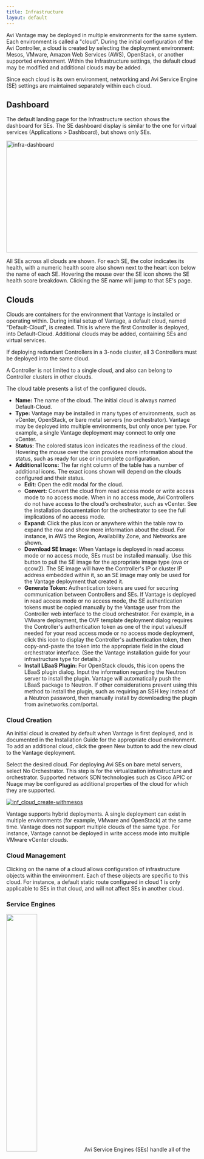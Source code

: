 ```yaml
---
title: Infrastructure
layout: default
---
```

Avi Vantage may be deployed in multiple environments for the same system. Each environment is called a "cloud". During the initial configuration of the Avi Controller, a cloud is created by selecting the deployment environment: Mesos, VMware, Amazon Web Services (AWS), OpenStack, or another supported environment. Within the Infrastructure settings, the default cloud may be modified and additional clouds may be added.

Since each cloud is its own environment, networking and Avi Service Engine (SE) settings are maintained separately within each cloud.
<a name="dashboard"></a>

## Dashboard

The default landing page for the Infrastructure section shows the dashboard for SEs. The SE dashboard display is similar to the one for virtual services (Applications > Dashboard), but shows only SEs.

<a href="img/infra-dashboard-1.png"><img class="alignnone size-full wp-image-5194" src="img/infra-dashboard-1.png" alt="infra-dashboard" width="919" height="294"></a>

All SEs across all clouds are shown. For each SE, the color indicates its health, with a numeric health score also shown next to the heart icon below the name of each SE. Hovering the mouse over the SE icon shows the SE health score breakdown. Clicking the SE name will jump to that SE's page.
<a name="clouds"></a>

## Clouds

Clouds are containers for the environment that Vantage is installed or operating within. During initial setup of Vantage, a default cloud, named "Default-Cloud", is created. This is where the first Controller is deployed, into Default-Cloud. Additional clouds may be added, containing SEs and virtual services.

If deploying redundant Controllers in a 3-node cluster, all 3 Controllers must be deployed into the same cloud.

A Controller is not limited to a single cloud, and also can belong to Controller clusters in other clouds.

The cloud table presents a list of the configured clouds.

* **Name:** The name of the cloud. The initial cloud is always named Default-Cloud.
* **Type:** Vantage may be installed in many types of environments, such as vCenter, OpenStack, or bare metal servers (no orchestrator). Vantage may be deployed into multiple environments, but only once per type. For example, a single Vantage deployment may connect to only one vCenter.
* **Status:** The colored status icon indicates the readiness of the cloud. Hovering the mouse over the icon provides more information about the status, such as ready for use or incomplete configuration.
* **Additional Icons:** The far right column of the table has a number of additional icons. The exact icons shown will depend on the clouds configured and their status.  
    * **Edit:** Open the edit modal for the cloud.
    * **Convert:** Convert the cloud from read access mode or write access mode to no access mode. When in no access mode, Avi Controllers do not have access to the cloud's orchestrator, such as vCenter. See the installation documentation for the orchestrator to see the full implications of no access mode.
    * **Expand:** Click the plus icon or anywhere within the table row to expand the row and show more information about the cloud. For instance, in AWS the Region, Availability Zone, and Networks are shown.
    * **Download SE Image:** When Vantage is deployed in read access mode or no access mode, SEs must be installed manually. Use this button to pull the SE image for the appropriate image type (ova or qcow2). The SE image will have the Controller's IP or cluster IP address embedded within it, so an SE image may only be used for the Vantage deployment that created it.
    * **Generate Token:** Authentication tokens are used for securing communication between Controllers and SEs. If Vantage is deployed in read access mode or no access mode, the SE authentication tokens must be copied manually by the Vantage user from the Controller web interface to the cloud orchestrator. For example, in a VMware deployment, the OVF template deployment dialog requires the Controller's authentication token as one of the input values.If needed for your read access mode or no access mode deployment, click this icon to display the Controller's authentication token, then copy-and-paste the token into the appropriate field in the cloud orchestrator interface. (See the Vantage installation guide for your infrastructure type for details.)
    * **Install LBaaS Plugin:** For OpenStack clouds, this icon opens the LBaaS plugin dialog. Input the information regarding the Neutron server to install the plugin. Vantage will automatically push the LBaaS package to Neutron. If other considerations prevent using this method to install the plugin, such as requiring an SSH key instead of a Neutron password, then manually install by downloading the plugin from avinetworks.com/portal. 

<a name="cloud_creation"></a>

### Cloud Creation

An initial cloud is created by default when Vantage is first deployed, and is documented in the Installation Guide for the appropriate cloud environment. To add an additional cloud, click the green New button to add the new cloud to the Vantage deployment.

Select the desired cloud. For deploying Avi SEs on bare metal servers, select No Orchestrator. This step is for the virtualization infrastructure and orchestrator. Supported network SDN technologies such as Cisco APIC or Nuage may be configured as additional properties of the cloud for which they are supported.

<a href="img/inf_cloud_create-withmesos.jpg"><img class="alignnone size-full wp-image-4542" src="img/inf_cloud_create-withmesos.jpg" alt="inf_cloud_create-withmesos"></a>

Vantage supports hybrid deployments. A single deployment can exist in multiple environments (for example, VMware and OpenStack) at the same time. Vantage does not support multiple clouds of the same type. For instance, Vantage cannot be deployed in write access mode into multiple VMware vCenter clouds.

### Cloud Management

Clicking on the name of a cloud allows configuration of infrastructure objects within the environment. Each of these objects are specific to this cloud. For instance, a default static route configured in cloud 1 is only applicable to SEs in that cloud, and will not affect SEs in another cloud.

### Service Engines

<img class="alignright" src="img/architecture_2-1.jpg" width="40%" height="40%"> Avi Service Engines (SEs) handle all of the data plane operations within Vantage. SEs host the virtual services and require either direct or routable access to all client and server networks a virtual service touches.

A typical Vantage deployment may have many SEs for various purposes, such as redundancy, scalability, and accommodating large numbers of applications being served. SEs are always grouped within the context of a SE group, which provides settings for high availability, scalability, and potentially resource isolation for tenants.

* <a href="#service-engines">Service Engines Page ›</a>
* <a href="#service-engine-details">Service Engine Quick Info Popup ›</a>
* <a href="#create-service-engine">Create a Service Engine ›</a>
* <a href="#delete-service-engine">Delete a Service Engine ›</a> 

<a name="service-envgines"></a>

### Service Engines Page

The Service Engines page lists the SEs that are currently configured in Vantage.

<a href="img/se-list.png"><img class="alignnone size-full wp-image-5168" src="img/se-list.png" alt="se-list" width="919" height="434"></a>

To display the SE list for a cloud, select Infrastructure > Clouds, click on a cloud name, and click Service Engines.

This page includes the following functions:

* **Search:** Search through the list of object names.
* **Edit:** Opens the Edit Service Engine popup. 

This page contains the following information for each SE in the selected cloud:

* **Name:** Lists the name of each SE. Clicking the name of an SE opens the Analytics tab of the Service Engine Details page.
* **Health:** Provides both a numeric health score from 1-100 and a color-coded status to provide quick information about the health of the SE.  
    * Hovering the cursor over the score opens the Health Score popup for the SE.
    * The View Health link at the bottom of the popup opens the Health tab of the Service Engine Details page.
    * Clicking within the Health Score opens the Analytics tab of the Service Engine Details page. > <strong>Note:</strong> Clicking on blank space in the Service Engine row will expand the row to show the list of virtual services assigned this this SE.
 

<a name="service-engine-details"></a>

### Service Engines Details Page

The Service Engine Details page shows information about the currently selected SE.

<a href="img/se-details-drilleddown.png"><img class="alignnone size-full wp-image-5178" src="img/se-details-drilleddown.png" alt="se-details-drilleddown" width="921" height="709"></a>

This page contains the following popup and tabs:

* <a href="#quickinfo-popup">Quick Info Popup ›</a>
* <a href="#analytics-tab">Analytics Tab ›</a>
* <a href="#health-tab">Health Tab ›</a>
* <a href="#events-tab">Events Tab ›</a>
* <a href="#alerts-tab">Alerts Tab ›</a> 

<a name="quickinfo-popup"></a>

### Service Engine Quick Info

Hovering over or clicking the name of the SE in the top left corner of the Service Engine Details page opens the Service Engine Info popup for that SE.

<a href="img/se-details-hoverover.png"><img class="alignnone size-full wp-image-5171" src="img/se-details-hoverover.png" alt="se-details-hoverover" width="360" height="426"></a>

This popup provides the following information for the SE:

* **Management IP:** IP address the SE uses to communicate with the Controller.
* **Uptime:** The amount of time in days and hours that the SE has been either active or down.
* **Management Interface:** Network interface being used to allow the SE to communicate with the Controller. This address is reserved for management, and is not used for data plane or load balanced traffic. If management and data plane traffic will share the same network, they will still use two separate network interfaces and IP addresses.
* **Management Network:** Network used by the SE to communicate with the Controller. This may be the same network as one of the data networks used for load balancing. Best practice is to utilize a separate, dedicated network for control plane communications.
* **Service Engine group:** SE group that this SE belongs to. If you did not create an SE group, or the virtual service was not assigned to a unique SE group, then a new SE will default to the Default SE group.
* **Physical Host:** IP address of the physical server hosting the virtual machine on which the SE is running.
* **System Memory:** Amount of used versus available memory. Memory utilization should not exceed 90% for an extended period of time.
* **Disk Usage:** Percentage of allocated storage space being used by the SE. By default, an SE will be allocated 10 GB of storage. As the storage becomes full, logs may be purged prior to indexing. Adding more storage to a SE allows a greater volume of logs to be stored.
* **Number of CPUs:** Number of virtual CPU cores allocated to the SE. An idle SE will still consume some CPU as it is running normal housekeeping processes. An SE should not exceed 90% for an extended period of time as it may introduce latency in client transactions. 

<a name="analytics-tab"></a>

### Service Engine Analytics

The Analytics tab presents information about various performance metrics over the time period selected.

### Service Engine Analytics: Metrics

The following metrics are available for SEs:

<img class="alignright" style="margin: 10px 0 10px 10px;" src="img/infra-se-metric1.jpg">

* **Throughput:** Total bandwidth flowing through the SE for all virtual services being hosted by that SE. This includes the bandwidth flowing in and out of the SE between the client and the virtual service, and the traffic between the SE and the servers. Thus, an SE may report approximately double the throughput of its virtual services. 

<img class="alignright" style="margin: 10px 0 10px 10px;" src="img/infra-se-metric2.jpg">

* **CPU Usage:** Displays the utilization of the CPUs allocated to the SE. The total number of CPUs appears in the Service Engine Quick Info Popup. Under normal conditions, CPU usage should not regularly exceed 90%, as this may cause latency in the virtual services and disrupt the client experience. The CPU Usage metric tile shows a horizontal bar indicating current usage, with a red line at the right to indicate how close the SE is to pushing the limits of its available CPU capacity.You may indirectly control or improve CPU usage by taking actions, such as:  
    * **Configuration:** Changing the configuration of virtual services, such as changing SSL or compression settings, will impact the CPU usage.
    * **CPU Allocation:** Allocating more vCPUs per SE. The default setting is two vCPUs per SE. Increasing this number is particularly useful for tasks such as SSL termination or compression which heavily consume CPU resources. The setting for the number of vCPUs assigned to an SE is in the SE group.
    * **Scale Out:** Reduce the CPU load by scaling this SE's virtual services across additional SEs, which will increase the total capacity and reduce the load on this SE. The high availability setting of the SE group dictates when a virtual service should be scaled out across additional SEs or simply migrated away from a busy SE.
    * **CPU Reservation:** By default, CPUs resource is not reserved in a VMware deployment. Within vCenter, you may enable reservation for the SE's virtual machine, which guarantees that other virtual machines sharing the same physical host server will not be able to borrow or compete for CPU resources. This setting may be changed in the SE group properties. Changes will take effect for new SEs only. To make this change for existing SEs, it must be manually changed within vCenter. Refer to your VMware documentation. 

<img class="alignright" style="margin: 10px 0 10px 10px;" src="img/infra-se-metric3.jpg">

* **Interface Throughput:** Shows the combined throughput for all network interfaces utilized by this SE. Throughput is measured as both client and server side of any virtual services, plus the management traffic between the SE and the Controllers. 

<img class="alignright" style="margin: 10px 0 10px 10px;" src="img/infra-se-metric4.jpg">

* **Virtual Service Throughput:** Shows the combined throughput for all network interfaces utilized by this SE. Throughput is measured as both client and server side of any virtual services, plus the management traffic between the SE and the Controllers. 

### Service Engine Analytics: Chart Pane

The main chart pane in the middle of the Analytics tab displays a detailed historical chart of the selected Metric tile for the current virtual service, pool, or SE.

* Hovering the mouse over any point in the chart will display the results for that selected time in a popup window.
* Clicking within the chart will freeze the popup at that point in time. This may be useful when the chart is scrolling as the display updates over time.
* Clicking again will unfreeze the highlighted point in time. 

<img src="img/inf_chart_pane.jpg" alt="">

Many charts contain radio buttons in the top right that allow you to customize which data should be excluded from the chart. For example, if the End to End Timing chart is heavily skewed by one very large metric, then deselecting that metric by clearing the appropriate radio button will re-factor the chart based on the remaining metrics shown. This may change the value of the vertical Y-axis.

Some charts also contain overlay items, which will appear as color-coded icons along the bottom of the chart.

### Service Engine Analytics: Overlays Pane

The overlays pane allows you to overlay icons signifying important events within the timeline of the chart pane. This feature helps you correlate anomalies, alerts, configuration changes, and system events with changes in traffic patterns.

<img src="img/details_overlays_about.jpg" alt="">

Within the overlays pane:

* Each overlay type displays the number of entries for the selected time period.
* Clicking an overlay button toggles that overlay's icons in the chart pane. The button lists the number of instances (if any) of that event type within the selected time period.
* Selecting an overlay button displays the icon for the selected event type along the bottom of the chart pane. Multiple overlay icon types may overlap. Clicking the overlay type's icon in the chart pane will bring up additional data below the Overlay Items bar. The following overlay types are available:  
    * **Anomalies:** Display anomalous traffic events, such as a spike in server response time, along with corresponding metrics collected during that time period.
    * **Alerts:** Display alerts, which are filtered system-level events that have been deemed important enough to notify an administrator.
    * **Config Events:** Display configuration events, which track configuration changes made to Vantage by either an administrator or an automated process.
    * **System Events:** Display system events, which are raw data points or metrics of interest. System events can be noisy, and are best used by alerts which filter and classify these raw events by severity. 

### SE Analytics: Anomalies Overlay

The Anomalies overlay displays periods during which traffic behavior was considered abnormal based on recent historical moving averages. Changing the time interval will provide greater granularity and potentially show more anomalies. Clicking the Anomalies Overlay button displays yellow anomaly icons in the chart pane, which can scroll down to view additional information related to that anomaly. During times of anomalous traffic, Vantage records any metrics that have deviated from the norm, which may provide hints as to the root cause of the anomaly.
> Note: An anomaly is defined as a metric that has a deviation of 4 sigma or greater across the moving average of the chart. 
> Note: Anomalies are not recorded or displayed in the real time mode.
 

These metrics are defined as follows:

<img src="img/details_overlays_anomalies.jpg" alt="">

* **Timestamp:** Date and time when the anomaly was detected. This may either span the full duration of the anomaly, or merely be near the same time window.
* **Type:** The specific metric deviating from the norm during the anomaly period. To be included, the metric deviation must be greater than 4 sigma. Numerous types of metrics, such as CPU utilization, bandwidth, or disk I/O may trigger anomalous events.
* **Entity:** Name of the specific object that is reporting this metric.
* **Entity Type:** Type of entity that caused the anomaly. This may be one of the following:  
    * Virtual Machine (server); these metrics require Vantage to be configured for either read or write access to the virtualization orchestrator such as vCenter or OpenStack. In the example above, CPU utilization of the two servers was learned by querying vCenter.
    * Virtual service
    * SE
* **Time Series:** Thumbnail historical graph for the selected metric, including the most current value for the metric which will be data on the far right. Moving the mouse over the chart pane will show the value of the metric for the selected time. Use this to compare the normal, current, and anomaly time periods.
* **Deviation:** Change or deviation from the moving average, either higher or lower. The time window for the moving average depends on the time series selected for the Analytics tab. 

### SE Analytics: Alerts Overlay

The Alerts overlay displays the results of any events that meet the filtering criteria defined in the Alerts tab. Alerts notify administrators about important information or changes to a site that may require immediate attention.

Alerts may be transitory, meaning they may expire after a defined period of time. For instance, Vantage may generate an alert if a server is down and then allow that alert to expire after a specified time period once the server comes back online. The original event remains available for later troubleshooting purposes.

Clicking the Alerts icon in the Overlay Items bar displays any red Alerts icons in the chart Pane. Selecting one of these chart alerts will bring up additional information below the Overlay Items bar, which will show the following information:

<img src="img/details_overlays_alerts.jpg" alt="">

* **Timestamp:** Date and time when the Alert occurred.
* **Resource Name:** Name of the object that is reporting the Alert.
* **Level:** Severity of the Alert. You can use the priority level to determine whether additional notifications should occur, such as sending an email to administrators or sending a log to Syslog servers. The level may be one of the following:  
    * **High:** Red
    * **Medium:** Yellow
    * **Low:** Blue
* **Summary:** Brief description of the event.
* **Actions:**  
    * **Dismiss** the Alert with the red X to remove it from both the list shown and the Alert icon the chart pane. Dismissing an Alert here is the same as dismissing it via the bell icon at the top of the screen next to the Health Score, or dismissing it via the Alerts tab.
    * **Edit** the Alert filter to make Vantage more or less sensitive to generating new <a href="/docs/configuration-guide/operations/alerts/">alerts</a>.
* **Expand/Contract:** Clicking the plus (+) or minus sign (-) for an Alert opens and closes a sub-table showing more detail about the Alert. This will typically show the original events that triggered the alert. 

### SE Analytics: Config Events Overlay

The Config Events overlay displays configuration events, such as changing the Vantage configuration by adding, deleting, or modifying a pool, virtual service, or SE, or an object related to the object being inspected. If traffic dropped off at precisely 10:00 a.m., and at that time an administrator made a change to the virtual services security settings, there's a good chance the cause of the change in traffic was due to the (mis)configuration.

<img src="img/details_overlays_config_events.jpg" alt="">

Clicking the Config Events icon in the Overlay Items bar displays any blue Config Event icons in the chart pane. Selecting one of these chart alerts will bring up additional information below the Overlay Items bar, which will show the following information:

* **Timestamp:** Date and time when the configuration change occurred.
* **Event Type:** Always be scoped to *Configuration* event types.
* **Resource Name:** Name of the object that has been modified.
* **Event Code:** There are three event codes:  
    * CONFIG_CREATE
    * CONFIG_UPDATE
    * CONFIG_DELETE
* **Description:** Brief description of the event.
* **Expand/Contract:** Clicking the plus (+) or minus sign (-) for a configuration event either expands or contracts a sub-table showing more detail about the event. When expanded, this shows a difference comparison of the previous configuration versus the new configuration, as follows:  
    * Additions to the configuration, such as adding a health monitor, will be highlighted in green in the new configuration.
    * Removing a setting will be highlighted in red in the previous configuration.
    * Changing an existing setting will be highlighted in yellow in both the previous and new configurations. 

### SE Analytics: System Events Overlay

This overlay displays System Events relevant to the current object, such as a server changing status from up to down or the health score of a virtual service changing from 50 to 100.

Clicking the System Events icon in the Overlay Items bar displays any purple System Event icons in the chart pane. Select a system event icon in the chart pane to bring up more information below the Overlay Items bar.

* **Timestamp:** Date and time when the system even occurred.
* **Event Type:** This will always be System.
* **Resource Name:** Name of the object that triggered the event.
* **Event Code:** High-level definition of the event, such as VS_Health_Change or VS_Up.
* **Description:** Brief description of the system event.
* **Expand/Contract:** Clicking the plus (+) or minus sign (-) for a system event expands or contracts that system event to show more information. 

<a name="health-tab"></a>

### Service Engine Health

The health score of an on object is comprised from the following scores:

* **Performance:** Performance score (1-100) for the selected item. A score of 100 is ideal, meaning clients are not receiving errors and connections or requests are quickly returned.
* **Resource Penalty:** Any penalty assessed because of resource availability issues is assigned a score, which is then subtracted from the Performance score. A score of 0 is ideal, meaning there are no obvious resource constraints on Vantage or virtualization orchestrator connected servers.
* **Anomaly Penalty:** Any penalty assessed because of anomalous events is assigned a score, which is then subtracted from the Performance score. An ideal score is 0, which means Vantage has not seen recent anomalous traffic patterns that may imply future risk to the site.
* **Health Score:** The final health score for the selected item equals the Performance Score minus the Resource and Anomaly Penalty scores. 

The sidebar tiles show the scores of each of the three subcomponents of the health score, plus the total score. To determine why an object such as a virtual service has a low health score, select one of the first three tiles that is showing a subpar score.

This will bring up additional sub-components for the top level metric, such as pools, connection Apdex, Response Apdex, or others. Again, select the tile that is showing the worst score. Some tiles may have additional information shown in the main chart section that requires scrolling down to view. Clicking on a tile for another object such as a pool or SE will jump to the Insights page for that object.

The chart pane of the tab shows a detailed graph of the selected score:

* Clicking any of the summary Metrics tiles on the sidebar displays the detailed version of that graph in the chart pane of the tab. Additional details may display at the bottom of the tab that show various factors contributing to that score.
* Hovering your mouse cursor over any of the charts displays the health score for the selected date and time on all graphs. 

<a name="events-tab"></a>

### Service Engine Events

The Events tab presents system-generated events over the time period selected for the SE. System events are applicable to the context in which you are viewing them. For example, when viewing events for a SE, only events that are relevant to that object are displayed.

<a href="img/se-details-events.png"><img class="alignnone size-full wp-image-5182" src="img/se-details-events.png" alt="se-details-events" width="922" height="392"></a>

The top of this tab displays the following items:

* **Search:** The Search field allows you to filter the events using whole words contained within the individual events.
* **Refresh:** Clicking Refresh updates the events displayed for the currently-selected time.
* **Number:** The total number of events being displayed. The date/time range of those events appear beneath the Search field on the left.
* **Clear Selected:** If filters have been added to the Search field, clicking the Clear Selected (**X**) icon on the right side of the search bar will remove those filters. Each active search filter will also contain an **X** that you can click to remove the specific filter.
* **Histogram:** The Histogram shows the number of events over the period of time selected. The X-axis is time, while the Y-axis is the number of events during that bar’s period of time.  
    * Hovering the cursor over a Histogram bar displays the number of entries represented by that bar, or period of time.
    * Click and drag inside the histogram to refine the date/time period which further filters the events shown. When drilling in on the time in the Histogram, a Zoom to selected link appears above the Histogram. This expands the drilled in time to expand to the width of the Histogram, and also changes the Displaying pull-down menu to Custom. To return to the previously selected time period, use the Display pull-down menu. 

The table at the bottom of the **Events** tab displays the events that matched the current time window and any potential filters. The following information appears for each event:

* **Timestamp:** Date and time the event occurred. Highlighting a section of the histogram allows further filtering of events within a smaller time window.
* **Event Type:** This may be one of the following:  
    * **System:** System events are generated by Vantage to indicate a potential issue or create an informational record, such as VS_Down.
    * **Configuration:** Configuration events track changes to the Vantage configuration. These changes may be made by an administrator (through the CLI, API, or GUI), or by automated policies.
* **Resource Name:** Name of the object related to the event, such as the pool, virtual service, SE, or Controller.
* **Event Code:** A short event definition, such as Config_Action or Server_Down.
* **Description:** A complete event definition. For configuration events, the description will also show the username that made the change.
* **Expand/Contract:** Clicking the plus (+) or minus sign (-) for an event log either expands or contracts that event log. Clicking the + and – icons in the table header expands and collapses all entries in this tab. 

For configuration events, expanding the event displays a difference comparison between the previous and new configurations.

* New fields will appear highlighted in green in the new configuration
* Removed fields will appear highlighted in red.
* Changed fields will show highlighted in yellow. 

<a name="alerts-tab"></a>

### Service Engine Alerts

The Alerts tab displays specified events that have trigger an alert. Alert actions can be configured, and proactive notifications generated via Syslog or email in the Notifications tab of the Administration page. Alerts act as filters that provide notification for prioritized events or combinations of events through various mechanisms such as the Vantage web interface, email, or Syslog. Vantage includes a number of default alerts based on events deemed to be universally important.

The top of this tab shows the following items:

* **Search:** The Search field allows you to filter the alerts using whole words contained within the individual alerts.
* **Refresh:** Clicking Refresh updates the alerts displayed for the currently-selected time.
* **Number:** The total number of alerts being displayed. The date/time range of those alerts appear beneath the Search field on the left.
* **Dismiss:** Select one or more alerts from the table below then click Dismiss to remove the alert from the list. > Note: Alerts are transitory, meaning they will eventually and automatically expire. Their intent is to notify an administrator of an issue, rather than being the definitive record for issues. Alerts are based on events, and the parent event will still be in the events record.
 

The table at the bottom of the Alerts tab displays the following alert details:

<img src="img/details_alerts_tab_10-1.jpg" alt="">

* **Timestamp:** Date and time when the alert was triggered. Changing the time interval using the Displaying pull-down menu may potentially show more alerts.
* **Resource Name:** Name of the object that is the subject of the alert, such as a Server or virtual service.
* **Level:** Severity level of the alert, which can be High, Medium, or Low. Specific notifications can be set up for the different levels of alerts via the Administration page's Alerts Overlay.
* **Summary:** Summarized description of the alert.
* **Action:** Click the appropriate button to act on the alert:  
    * **Dismiss:** Clicking the red **X** dismisses the alert and removes it from the list of displayed alerts.
    * **Edit:** Clicking the blue pencil icon opens the Edit Alert Config popup for the alert configuration that triggered this alert. This can include a verbose and customized description of the alert or allow an administrator to alter settings such as the severity of the alert.
* **Expand/Contract:** Clicking the plus (**+**) or minus sign (**-**) for an event log either expands or contracts that event log to display more information. Clicking the **+** and **–** icon in the table header expands and collapses all entries in this tab 

<a name="create-service-engine"></a>

### Service Engine Create: Write Access Mode Deployments

An Avi Controller that is deployed in write access mode has full write access to the virtualization platform and can automatically deploy new SEs and modify the network configuration of existing SEs. The Controller will place the virtual service on a SE within a cluster and host that has optimal reachability to the servers. In a new Vantage deployment, the first SE will not be created until the first virtual service is created, as this is required to know which server network will be used.

<img class="alignright" style="margin: 20px 0 10px 10px;" src="img/inf_se_creation.jpg"> The health score of a newly created virtual service will appear as gray with an exclamation point while the SE is being created; hovering the mouse over the health score will show the status as Creating. During this time, the Controller copies the SE image file from itself to the host server, sets up virtual machine settings via the virtualization orchestrator, then sets the network adapters and IP addresses required to reach clients and servers. This process may take anywhere from a few seconds to a few minutes, depending on the time it takes to copy the SE image across the network to a physical host. If creation of the SE fails, the Controller will wait for five minutes and then attempt to recreate the SE on a new host.

In an established environment, a new virtual service may use an existing SE and thus be brought up immediately. Preferences for high availability, scalability, and number of virtual services per SE are defined within the SE group settings.

If all virtual services for a SE are deleted and the SE is no longer in use, the Controller will wait 120 minutes before automatically removing the unused SE. This setting may be configured via the SE group properties.

### Service Engine Create: Read/No Access Mode Deployments

When Vantage is deployed in read access mode or no access mode, Vantage does not have write access to the virtualization infrastructure. In this case, an administrator must manually perform any operations that require write access to the virtualization environment (create and delete SEs and configure network settings).

A new virtual service may be able to use an existing SE, though it may still require an administrator to change the network settings such as adding a new network interface into a port group required for access to servers.

Creating a new SE when the Avi Controller has Read or no access to the virtualization platform is almost identical to the process described in the Installation Guide for your selected virtualization platform, except that:

* If the data plane network interfaces (those processing load balanced traffic) need to be set to a static IP address, an administrator will need to manually match the network interface shown in the Avi Controller with the Network Adapter shown in the virtualization platform. The Controller cannot poll the Network Name because it does not have access to the virtualization platform.
* An admin will need to find the MAC Address of the virtual machine's network adapter that clients wish to use, and then correspond that to the MAC Address shown in the Edit a Service Engine popup. 

### Edit a Service Engine

The Edit Service Engine popup allows an administrator to modify the network settings for the SE. To edit an SE, select Infrastructure > Service Engines and click on the SE name or on the edit icon.

<a href="img/se-edit.png"><img class="alignnone size-full wp-image-5185" src="img/se-edit.png" alt="se-edit" width="745" height="588"></a>
> <strong>Note:</strong> Properties such as hardware resources and VLAN placement are configured within the SE group.
 

Many networking properties can be configured on the Networks tab and in the Service Engine Edit popup. Editing the SE properties will only affect the specific SE being modified; you will need to manually modify any new SE created thereafter. If Vantage has No access to the hypervisor, the administrator will need to manually edit the network and IP settings for each SE. For deployments in write access mode, editing the values on the Network tab is needed to ensure that any new SE will inherit the desired settings.

* **Service Engine Group:** An SE may be manually migrated to a different SE group by selecting the new SE group from the dropdown menu. Moving a SE is not graceful. It will first terminate any existing connections.
* **DHCP:** DHCP may be enabled per network interface, not per IP network. This is the default setting for all network interfaces. An SE attempting to use DHCP to acquire an IP address will retry every five minutes and will generate an error in the events log if it is unsuccessful.**Note:** A single interface may have multiple networks configured. It is therefore possible to have both DHCP and static IP addresses configured for a single interface.
* **Default Gateway:** Enter a new IP address for the gateway in the Default Gateway field. 

<a name="delete-service-engine"></a>

### Delete a Service Engine

An SE may be deleted for many reasons, such as:

* Placement on a different physical host.
* Updating resource sizes (e.g., number of vCPUs)
* Reduced load no longer requires as many SEs. 

If Vantage is deployed to have write access mode to the hypervisor orchestrator, Vantage will automatically delete unused SEs. If Vantage is deployed in read access mode or no access mode, SEs may be deleted from the Controller, but it will still require an administrator to manually delete the SE from the virtualization platform.

**Note: To delete an SE from a Controller immediately rather than wait for the SE to time out based on the SE group settings, use the CLI or API.**

### Service Engine Group

An SE group is a collection of one or more SEs that may share properties, such as network access and failover. An SE cannot scale out across or fail over to an SE which is in a different SE group, even if both SEs share the same physical host or network properties. Different applications can thus receive guaranteed data plane isolation when deployed on different SE groups.

Virtual services created in a new Vantage deployment will be assigned to the Default-Group SE group. To deploy virtual services to a different SE group:
<ol> 
 <li>Create a new SE group.</li> 
 <li>Move or create the new virtual service in the new group using the Advanced tab of the Edit Virtual Service page.</li> 
</ol> 

When creating a new SE group in write access mode, no new SEs will be created until a virtual service is deployed to the SE group. In read access mode or no access mode deployments, the new SEs must be manually created. They will attempt to connect back to the Controller after they have booted up, at which point they will be added to the Default SE group. SEs in read access mode and no access mode deployments can be migrated to a new SE group, provided all virtual services deployed on the SE are disabled.

SEs in write access mode deployments cannot be migrated to new SE groups. Instead, the old SE is deleted and a new SE is created. This process is automatic if the virtual services are migrated.

### Service Engine Groups Page

The Service Engine Groups page lists the configured SE groups<a href="img/Screen-Shot-2016-07-08-at-3.25.20-PM.png"><img class="alignnone size-full wp-image-10782" src="img/Screen-Shot-2016-07-08-at-3.25.20-PM.png" alt="Screen Shot 2016-07-08 at 3.25.20 PM" width="1028" height="339"></a>

The table on this page contains the following information for each SE group:

* **Name:** Lists the name of each SE group.
* **/# Service Engines:** Shows the number of SEs assigned to the SE group. If the value is non-zero, clicking the row on the table will show an expanded view with the names of SEs.
* **Maximum Number of Service Engines:** Maximum number of SEs the group can contain.
* **/# Virtual Services:** Shows the number of virtual services currently assigned to the SE group. If the value is non-zero, clicking the row on the table will show an expanded view with the names of virtual services.
* **HA Mode:** High availability mode configured for the group. 

To delete an SE group, click the box at the far left of its row. A Delete button will appear. Click Delete to delete the SE groups whose rows have been checked.

**Note:** Only unused SE groups may deleted. If the SE group is in use by a virtual service, a popup will warn that dependent virtual services must first be deleted or migrated to other SE groups via the Virtual Service > Edit > Advanced properties tab. A tenant must always have a minimum of one configured SE group. The default SE group may be modified, but not deleted.

### Create a Service Engine Group

To create or edit an SE group:
<ol> 
 <li>Select Infrastructure &gt; Clouds and click on the cloud name (for example, Default-Cloud).</li> 
 <li>Select Service Engine Group to open the Service Engine Groups page, which lists the SE groups currently configured in Vantage.</li> 
 <li>Click New Service Engine Group or click on an SE group name in the table.</li> 
</ol> 

The create and edit popups for SE groups have identical properties. This popup includes the following tabs:

* Basic Settings Tab
* Advanced Tab 

Basic Settings Tab

Click New in the Edit Service Engine Group popup to open the High Availability tab.

Edit the High Availability settings:

* Name: Enter a unique name for the SE group in the Name field.
* Optionally configure any setting within the High Availability tab.
* Either click the Advanced Tab, or Save to return to the Service Engine Groups page. 

### High Availability Settings

The availability of a virtual service after an SE failure is governed by settings set at the SE group level.

<a href="img/Screen-Shot-2016-07-08-at-3.45.41-PM.png"><img class="alignnone size-full wp-image-10784" src="img/Screen-Shot-2016-07-08-at-3.45.41-PM.png" alt="Screen Shot 2016-07-08 at 3.45.41 PM" width="1348" height="494"></a>

To gain an understanding of the three HA modes defined by Vantage, refer to these articles:

* <a href="legacy-ha-for-avi-service-engines/">Legacy HA</a>
* <a href="elastic-ha-for-avi-service-engines/">Elastic HA</a> 

### Service Engine Capacity and Limit Settings

<a href="img/se-group-limit-settings.png"><img class="alignnone size-full wp-image-5188" src="img/se-group-limit-settings.png" alt="se-group-limit-settings" width="756" height="127"></a>

* **Number of Service Engines:** defines the maximum SEs that may be created within a SE group. This number, combined with the virtual services per SE setting, dictate the maximum number of virtual services that can be created within an SE group. If this limit is reached, it is possible new virtual services may not be able to be deployed and will show a gray, undeployed status. This setting can be useful for limiting Vantage from consuming too many virtual machines.
* **Memory per Service Engine:** Enter the amount of RAM, in MB, to allocate to all new SEs. Changes to this field will only affect new SEs. Allocating more memory to an SE will allow larger HTTP cache sizes, more concurrent TCP connections, better protection against certain DDoS attacks, and increased storage of un-indexed logs. This option is only applicable in write access mode deployments.  
    * **Memory Reserve:** Reserving memory ensures an SE will not have contention issues with over-provisioned host hardware. Reserving memory makes that memory unavailable for use by another virtual machine, even when the virtual machine that reserved those resources is powered down. Avi recommends reserving memory, as memory contention may randomly overwrite part of the SE memory, destabilizing the system. This option is applicable only for deployments in write access mode. For deployments in read access mode deployments or no access mode, memory reservation for the SE VM must be configured on the virtualization orchestrator.
* **vCPU per Service Engine:** Enter the number of virtual CPU cores to allocate to new SEs. Changes to this setting do not affect existing SEs. This option is only applicable in write access mode. Adding CPU capacity will help with computationally expensive tasks, such as SSL processing or HTTP compression.  
    * **CPU Reserve:** Reserving CPU capacity with a virtualization orchestrator ensures a SE will not have issues with over-provisioned host hardware. Reserving CPU cores makes those cores unavailable for use by another virtual machine, even when the virtual machine that reserved those resources is powered down. This option is only applicable in write access mode deployments. 

### Advanced Service Engine Group Settings

The Advanced tab in the Edit Service Engine Group popup allows configuration of optional functionality for SE groups. This tab appears only when Avi Vantage is deployed in write access mode deployments.

Note: This tab appears only when Vantage is deployed in write access mode.

<a href="img/se-group-advanced-settings.png"><img class="alignnone size-full wp-image-5215" src="img/se-group-advanced-settings.png" alt="se-group-advanced-settings" width="767" height="492"></a>

* **Service Engine Name Prefix:** Enter the prefix to use when naming the SEs within the SE group. This name will be seen both within Vantage, and as the name of the virtual machine within the virtualization orchestrator.
* **Service Engine Folder:** SE Virtual Machines for this SE group will be grouped under this folder name within the virtualization orchestrator.
* **Delete Unused Service Engines After:** Enter the number of minutes to wait before the Controller deletes an unused SE. Traffic patterns can change quickly, and a virtual service may therefore need to scale across additional SEs with little notice. Setting this field to a high value ensures that Vantage keeps unused SEs around in case of a sudden spike in traffic. A shorter value means the Controller may need to recreate a new SE to handle a burst of traffic, which may take a couple of minutes. This option is only applicable in write access mode.
* **Host Scope Service Engine Within:** SEs may be deployed on any host that most closely matches the resources and reachability criteria for placement. This setting directs the placement of SEs.  
    * **Any:** The default setting allows SEs to be deployed to any host that best fits the deployment criteria.
    * **Cluster:** Excludes SEs from deploying within specified clusters of hosts. Checking the Include checkbox reverses the logic, ensuring SEs only deploy within specified clusters.
    * **Host:** Excludes SEs from deploying on specified hosts. The Include checkbox reverses the logic, ensuring SEs only be deploy within specified hosts.
* **Data Store Scope for Service Engine Virtual Machine:** Set the storage location for SEs. Storage is used to store the OVA (vmdk) file for VMware deployments.  
    * **Any:** Vantage will determine the best option for data storage.
    * **Local:** The SE will only use storage on the physical host.
    * **Shared:** Vantage will prefer using the shared storage location. Specific data stores may be Excluded or specified via Include.
* **Virtual Service Placement:** When multiple SE groups exist within a tenant, the virtual service's Advanced tab may be used to choose which SE group to deploy the virtual service within. This may be set as a mandatory field to be populated when creating a virtual service, or when Auto is enabled, the Default-Group will be chosen.
* **Management Network:** If the SEs require a different network for management than the Controller, it must be specified here. The SEs will use their management route to establish communications with the Controllers. 

### Service Engine Group Network Settings

The Networks tab presents the list of discovered and manually configured networks within your network environment. Individual networks can be configured for DHCP or a static IP address allocation. For VMware installations, port groups can be mapped to specific subnets.

* **DVS versus Standard Switching:** VMware supports two modes for switching, Distributed Virtual Switching and Standard Switching. Vantage works with both methods; however, some environments may have both enabled at the same time. This will cause issues for Vantage because there may be multiple port groups per subnet, and the Controller may find duplicate networks for the same IP subnets when performing network discovery. Vantage does not know which network should be used to reach clients or servers and may therefore be unable to place a new virtual service or create a SE in the correct network. You can resolve this by excluding a redundant discovered network. The virtual service Advanced and pool Advanced tabs may alternatively be used to mitigate this issue by mandating a virtual service or pool be placed in a specific network.
* **IP Address Allocation:** Vantage requires IP addresses for a SE to communicate on any desired network. By default, a SE requires one IP address for the management network to communicate with the Controller, and a separate IP address for each data network used by its virtual services or pool servers. If the management network and data network are the same, then the SE will still require two IP addresses. You can allocate IP addresses on either a per-SE basis or via the Networks tab.
* **Network versus Service Engine:** Many network related settings may be configured within both the Network tab and the Service Engine Edit popup. Configurations made within the Network tab will be applied to any new SE created via write access mode. Changes made via the Service Engine Edit popup will only be applied to the specific SE modified. 

Select Infrastructure > Networks to open the Networks tab.

The table on this tab provides the following information for each network:

<img src="img/inf_networks_networks_net-tab.jpg" alt="">

* **Name:** Name of the network.
* **Discovered Subnets:** These subnets are auto-discovered via the virtualization orchestrator. This field may be None, Excluded, or a list of one or more IP networks.
* **Configured Subnets:** These subnets are IP networks manually added within the Vantage configuration. This is often an IP network that could not be automatically discovered. 

### Edit Service Engine Group Network Settings

Click the blue Edit icon to open the Edit Network popup.

<img src="img/inf_networks_editing.jpg" alt="">

Enter the following information to edit the network:

* **Network IP Address Management:** When the DHCP option is checked, SEs will attempt to acquire any necessary IP addresses via DHCP. If an SE is unable to acquire an IP address, it will wait five minutes and try again. If no DHCP server is available or if the IP address pool is exhausted, the SE will be unable to properly obtain an IP address and may not be able to configure itself or be able to host a virtual service. Setting this option to Static implies the SE will be assigned static IP addresses.
* **Exclude Discovered Subnets:** IP networks that are discovered in a network or port group will be displayed in the blue table below this option. If there are multiple port groups with the same IP network, Vantage will not know which network should be used for the SEs, Virtual Servers, or when communicating with clients or servers. This is most common for VMware environments that use both DVS and standard switching. Excluding the subnets will exclude all subnets discovered for the network. To exclude a single subnet, first exclude all subnets and then re-add the desired subnets using the Add Subnet option.
* **Add Subnets:** Manually add an IP subnet to this network. Use this options along with Exclude Discovered Subnets to override automated discovery for this network.  
    * **IP Subnet:** Specify the IP subnet settings for the new network. For instance: 10.1.1.1/24
    * **Static IP Address Pool:** Instead of using DHCP for IP addresses for this network, SEs can use a statically allocated list of addresses. Add one or more IP addresses, either as a comma separated list or as a dash-separated range. While possible, it is not recommended to use both DHCP and a static IP pool at the same time. The IP pool allows Vantage to dynamically scale out virtual services and add new SEs. If the IP pool is exhausted for this network, then the Controller may not be able to provision or assign new SEs.
* **Save** to return to the Networks tab. 

### Static Route

Static routes allow administrators to determine the next hop path for routed traffic. Static routes may be defined for an IP subnet or a specific IP address, determined by the subnet mask defined.

A static route may also be set as the default gateway. Default gateways may also be defined within the settings of an SE, which will override the global static routes, and will be specific to the modified SE. If DHCP is not used and a default gateway needs to be defined, then it is recommended to define the gateway within the Static Routes tab, which will be applicable to all SEs.

### Static Routes Tab

Select Infrastructure > Networks > Static Routes to open the Static Routes tab. This tab includes the following functions:

* **Search:** Search through the list of routes.
* **Create:** Opens the Create Static Route popup.
* **Edit:** Opens the Edit Static Route popup.
* **Delete:** Delete the selected static routes. 

The table on this tab provides the following information for each static route:

<img src="img/inf_networks_static_routes_statroute_tab.jpg" alt="">

* **Index:** Each static route is given a unique identifier, which is used internally for referencing the route.
* **Prefix:** Any egress traffic from Vantage matching this IP subnet will be sent to the IP address of the next hop gateway. A Prefix set to Default Gateway means all traffic that does not match any other static route Prefix will be forwarded to the Next Hop for the default gateway.
* **Next Hop:** The gateway address to use when routing traffic to the IP network specified by the Prefix. 

### Create/Edit Static Route

The Create Static Route and Edit Static Route popups share the same interface.

<img src="img/inf_networks_static_routes_create-edit.jpg" alt="">

Enter the following information to create or edit a static route:

* Check the **Default Gateway** checkbox if this route should be the default for SEs. A default gateway learned from DHCP will override this gateway and will be displayed in an individual SE.
* **Prefix/Mask:** Any egress traffic from Vantage matching this IP subnet will be sent to the IP address of the next hop gateway. A Prefix set to Default Gateway means all traffic that does not match any other Prefix will be forwarded to the Next Hop for this Prefix entry.
* **Next Hop:** The gateway address to use when routing traffic to the IP network specified by the Prefix.
* **Save** to finish adding or editing the static route.  